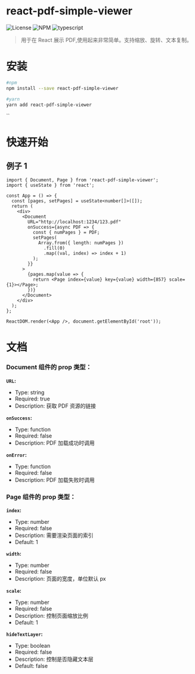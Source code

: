 # react-pdf-simple-viewer

![License](https://img.shields.io/github/license/cdx0/react-pdf-simple-viewer?style=flat-square) ![NPM](https://img.shields.io/npm/v/react-pdf-simple-viewer?style=flat-square)
![typescript](https://img.shields.io/badge/%E6%94%AF%E6%8C%81-typescript-blue?style=flat-square)

> 用于在 React 展示 PDF,使用起来非常简单。支持缩放、旋转、文本复制。

# 安装

```bash
#npm
npm install --save react-pdf-simple-viewer

#yarn
yarn add react-pdf-simple-viewer
```

``

# 快速开始

## 例子 1

```tsx
import { Document, Page } from 'react-pdf-simple-viewer';
import { useState } from 'react';

const App = () => {
  const [pages, setPages] = useState<number[]>([]);
  return (
    <div>
      <Document
        URL="http://localhost:1234/123.pdf"
        onSuccess={async PDF => {
          const { numPages } = PDF;
          setPages(
            Array.from({ length: numPages })
              .fill(0)
              .map((val, index) => index + 1)
          );
        }}
      >
        {pages.map(value => {
          return <Page index={value} key={value} width={857} scale={1}></Page>;
        })}
      </Document>
    </div>
  );
};

ReactDOM.render(<App />, document.getElementById('root'));
```

# 文档

### Document 组件的 prop 类型：

**`URL`:**

- Type: string
- Required: true
- Description: 获取 PDF 资源的链接

**`onSuccess`:**

- Type: function
- Required: false
- Description: PDF 加载成功时调用

**`onError`:**

- Type: function
- Required: false
- Description: PDF 加载失败时调用

### Page 组件的 prop 类型：

**`index`:**

- Type: number
- Required: false
- Description: 需要渲染页面的索引
- Default: 1

**`width`:**

- Type: number
- Required: false
- Description: 页面的宽度，单位默认 px

**`scale`:**

- Type: number
- Required: false
- Description: 控制页面缩放比例
- Default: 1

**`hideTextLayer`:**

- Type: boolean
- Required: false
- Description: 控制是否隐藏文本层
- Default: false
